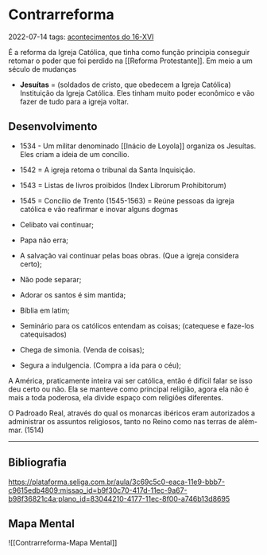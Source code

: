 # Contrarreforma
2022-07-14
tags: [acontecimentos do  16-XVI](../../Sec/Acontecimentos%20Dos%20Séculos/acontecimentos%20do%20%2016-XVI.md)

É a reforma da Igreja Católica, que tinha como função principia conseguir retomar o poder que foi perdido na [[Reforma Protestante]]. Em meio a um século de mudanças 

* **Jesuítas** = (soldados de cristo, que obedecem a Igreja Católica) Instituição da Igreja Católica. Eles tinham muito poder econômico e vão fazer de tudo para a igreja voltar.

## Desenvolvimento

* 1534 - Um militar denominado [[Inácio de Loyola]] organiza os Jesuítas. Eles criam a ideia de um concílio.
* 1542 = A igreja retoma o tribunal da Santa Inquisição.
* 1543 = Listas de livros proibidos (Index Librorum Prohibitorum)
* 1545 = Concílio de Trento (1545-1563) = Reúne pessoas da igreja católica e vão reafirmar e inovar alguns dogmas

* Celibato vai continuar;
* Papa não erra;
* A salvação vai continuar pelas boas obras. (Que a igreja considera certo);
* Não pode separar;
* Adorar os santos é sim mantida;
* Bíblia em latim;

* Seminário para os católicos entendam as coisas; (catequese e faze-los catequisados)
* Chega de simonia. (Venda de coisas);
* Segura a indulgencia. (Compra a ida para o céu);

A América, praticamente inteira vai ser católica, então é difícil falar se isso deu certo ou não. Ela se manteve como principal religião, agora ela não é mais a toda poderosa, ela divide espaço com religiões diferentes.
  
O Padroado Real, através do qual os monarcas ibéricos eram autorizados a administrar os assuntos religiosos, tanto no Reino como nas terras de além-mar. (1514)

-----------------------------------------------
## Bibliografia

https://plataforma.seliga.com.br/aula/3c69c5c0-eaca-11e9-bbb7-c9615edb4809;missao_id=b9f30c70-417d-11ec-9a67-b98f36821c4a;plano_id=83044210-4177-11ec-8f00-a746b13d8695

## Mapa Mental

![[Contrarreforma-Mapa Mental]]

